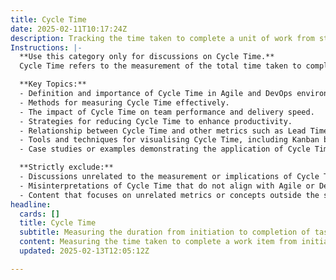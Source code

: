 ```yaml
---
title: Cycle Time
date: 2025-02-11T10:17:24Z
description: Tracking the time taken to complete a unit of work from start to finish.
Instructions: |-
  **Use this category only for discussions on Cycle Time.**  
  Cycle Time refers to the measurement of the total time taken to complete a unit of work, from the moment it is initiated until it is finished. This metric is crucial for understanding workflow efficiency and identifying areas for improvement within Agile and DevOps practices.

  **Key Topics:**
  - Definition and importance of Cycle Time in Agile and DevOps environments.
  - Methods for measuring Cycle Time effectively.
  - The impact of Cycle Time on team performance and delivery speed.
  - Strategies for reducing Cycle Time to enhance productivity.
  - Relationship between Cycle Time and other metrics such as Lead Time and Throughput.
  - Tools and techniques for visualising Cycle Time, including Kanban boards and flow diagrams.
  - Case studies or examples demonstrating the application of Cycle Time analysis in real-world scenarios.

  **Strictly exclude:**
  - Discussions unrelated to the measurement or implications of Cycle Time.
  - Misinterpretations of Cycle Time that do not align with Agile or DevOps philosophies.
  - Content that focuses on unrelated metrics or concepts outside the scope of workflow efficiency.
headline:
  cards: []
  title: Cycle Time
  subtitle: Measuring the duration from initiation to completion of tasks to enhance workflow efficiency and optimise performance.
  content: Measuring the time taken to complete a work item from initiation to delivery, this classification aids in identifying bottlenecks and enhancing workflow. Relevant topics include task prioritisation, throughput analysis, process optimisation, and the impact of variability on performance, drawing insights from various methodologies and frameworks.
  updated: 2025-02-13T12:05:12Z

---
```



